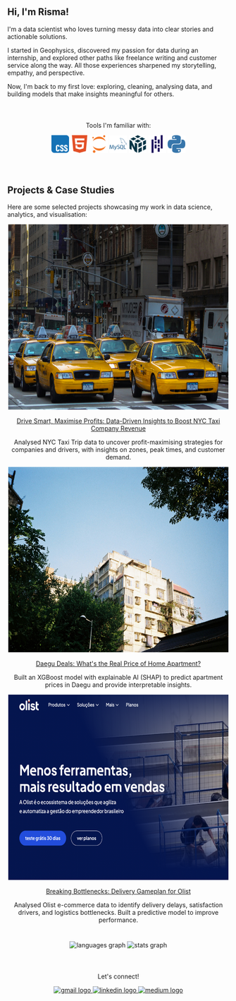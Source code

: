 <br clear="both">

<h2 align="left">Hi, I'm Risma!</h2>

<p>
I'm a data scientist who loves turning messy data into clear stories and actionable solutions.
</p>
  
<p>
I started in Geophysics, discovered my passion for data during an internship, and explored other paths like freelance writing and customer service along the way. All those experiences sharpened my storytelling, empathy, and perspective.
</p>

<p>
Now, I'm back to my first love: exploring, cleaning, analysing data, and building models that make insights meaningful for others.
</p>

###

<br clear="both">

<div align="center">
  <p>Tools I'm familiar with:</p>
</div>
<!-- Horizontal icons using a table -->
<p align="center">
  <img src="https://raw.githubusercontent.com/rismawidiya/Risma/refs/heads/main/images/CSS.svg" width="40" height="40" alt="CSS logo" />
  <img src="https://raw.githubusercontent.com/rismawidiya/Risma/refs/heads/main/images/HTML5.svg" width="40" height="40" alt="HTML5 logo" />
  <img src="https://raw.githubusercontent.com/rismawidiya/Risma/refs/heads/main/images/Jupyter.svg" width="40" height="40" alt="Jupyter logo" />
  <img src="https://raw.githubusercontent.com/rismawidiya/Risma/refs/heads/main/images/MySQL.svg" width="40" height="40" alt="MySQL logo" />
  <img src="https://raw.githubusercontent.com/rismawidiya/Risma/refs/heads/main/images/NumPy.svg" width="40" height="40" alt="NumPy logo" />
  <img src="https://raw.githubusercontent.com/rismawidiya/Risma/refs/heads/main/images/pandas.svg" width="40" height="40" alt="Pandas logo" />
  <img src="https://raw.githubusercontent.com/rismawidiya/Risma/refs/heads/main/images/Python.svg" width="40" height="40" alt="Python logo" />
</p>

###

<br clear="both">

<h2 align="left">Projects & Case Studies</h2>

<p>Here are some selected projects showcasing my work in data science, analytics, and visualisation:</p>

<div align="center">

  <!-- Project 1 -->
  <a href="https://github.com/rismawidiya/Module-02-Capstone-Risma" target="_blank">
    <img src="https://raw.githubusercontent.com/rismawidiya/Risma/refs/heads/main/images/project1.jpg" width="500" height="420" alt="NYC Taxi Project" />
    <p>Drive Smart, Maximise Profits: Data-Driven Insights to Boost NYC Taxi Company Revenue</p>
  </a>
  <p>Analysed NYC Taxi Trip data to uncover profit-maximising strategies for companies and drivers, with insights on zones, peak times, and customer demand.</p>

  <!-- Project 2 -->
  <a href="https://github.com/rismawidiya/Module-03-Capstone-Risma" target="_blank">
    <img src="https://raw.githubusercontent.com/rismawidiya/Risma/refs/heads/main/images/project2.jpg" width="500" height="420" alt="Daegu Apartment Project" />
    <p>Daegu Deals: What's the Real Price of Home Apartment?</p>
  </a>
  <p>Built an XGBoost model with explainable AI (SHAP) to predict apartment prices in Daegu and provide interpretable insights.</p>

  <!-- Project 3 -->
  <a href="https://github.com/rismawidiya/Final-Project-Olist" target="_blank">
    <img src="https://raw.githubusercontent.com/rismawidiya/Risma/refs/heads/main/images/project3.png" width="500" height="420" alt="Olist Project" />
    <p>Breaking Bottlenecks: Delivery Gameplan for Olist</p>
  </a>
  <p>Analysed Olist e-commerce data to identify delivery delays, satisfaction drivers, and logistics bottlenecks. Built a predictive model to improve performance.</p>

</div>

###

<br clear="both">

<div align="center">
  <img src="https://github-readme-stats.vercel.app/api/top-langs?username=rismawidiya&locale=en&hide_title=false&layout=compact&card_width=320&langs_count=5&theme=dracula&hide_border=true&custom_title=Risma's%20Languages" height="150" alt="languages graph"  />
  <img src="https://github-readme-stats.vercel.app/api?username=rismawidiya&hide_title=false&hide_rank=true&show_icons=true&include_all_commits=true&count_private=true&disable_animations=false&theme=dracula&locale=en&hide_border=true&custom_title=Risma's%20Stats" height="150" alt="stats graph"  />
</div>

###

<br clear="both">

<div align="center">
  <p>Let's connect!</p>
</div>

<div align="center">
  <a href="mailto:rismawidiya01@gmail.com" target="_blank">
    <img src="https://img.shields.io/static/v1?message=Gmail&logo=gmail&label=&color=D14836&logoColor=white&labelColor=&style=for-the-badge" height="35" alt="gmail logo"  />
  </a>
  <a href="https://www.linkedin.com/in/risma-w-18b245348/" target="_blank">
    <img src="https://img.shields.io/static/v1?message=LinkedIn&logo=linkedin&label=&color=0077B5&logoColor=white&labelColor=&style=for-the-badge" height="35" alt="linkedin logo"  />
  </a>
  <a href="https://medium.com/@rismawidiya01" target="_blank">
    <img src="https://img.shields.io/static/v1?message=Medium&logo=medium&label=&color=12100E&logoColor=white&labelColor=&style=for-the-badge" height="35" alt="medium logo"  />
  </a>
</div>
